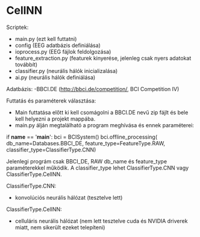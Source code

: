 # CellNN

Scriptek:
- main.py (ezt kell futtatni)
- config (EEG adatbázis definiálása)
- ioprocess.py (EEG fájlok feldolgozása)
- feature_extraction.py (featurek kinyerése, jelenleg csak nyers adatokat továbbít)
- classifier.py (neurális hálók inicializalása)
- ai.py (neurális hálók definiálása)

Adatbázis:
-BBCI.DE (http://bbci.de/competition/, BCI Competition IV)

Futtatás és paraméterek választása:

- Main futtatása előtt ki kell csomágolni a BBCI.DE nevű zip fájlt és bele kell helyezni a projekt mappába.
- main.py álján megtalálható a program meghívása és ennek paraméterei:

if __name__ == '__main__':
    bci = BCISystem()
    bci.offline_processing(
        db_name=Databases.BBCI_DE,
        feature_type=FeatureType.RAW,
        classifier_type=ClassifierType.CNN) 
        
Jelenlegi prográm csak BBCI_DE, RAW db_name és feature_type paraméterekkel működik. A classifier_type lehet ClassifierType.CNN vagy ClassifierType.CellNN.

ClassifierType.CNN:
- konvolúciós neurális hálózat (tesztelve lett)

ClassifierType.CellNN:
- celluláris neurális hálózat (nem lett tesztelve cuda és NVIDIA driverek miatt, nem sikerült ezeket telepíteni)

